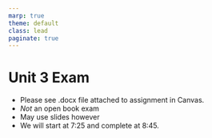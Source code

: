 ```yaml
---
marp: true
theme: default
class: lead
paginate: true
---
```


<!-- headingDivider: 1 -->
<!-- backgroundColor: black -->
<!-- class: invert -->

# Unit 3 Exam

- Please see .docx file attached to assignment in Canvas.
- *Not* an open book exam
- May use slides however
- We will start at 7:25 and complete at 8:45.





